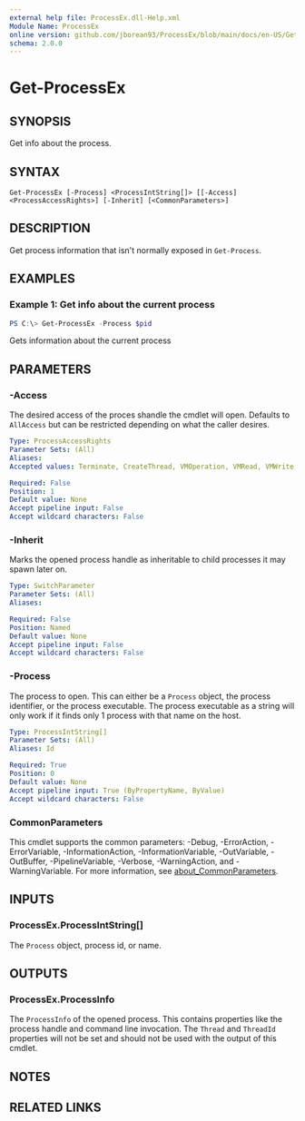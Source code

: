 ```yaml
---
external help file: ProcessEx.dll-Help.xml
Module Name: ProcessEx
online version: github.com/jborean93/ProcessEx/blob/main/docs/en-US/Get-ProcessEx.md
schema: 2.0.0
---
```


# Get-ProcessEx

## SYNOPSIS
Get info about the process.

## SYNTAX

```
Get-ProcessEx [-Process] <ProcessIntString[]> [[-Access] <ProcessAccessRights>] [-Inherit] [<CommonParameters>]
```

## DESCRIPTION
Get process information that isn't normally exposed in `Get-Process`.

## EXAMPLES

### Example 1: Get info about the current process
```powershell
PS C:\> Get-ProcessEx -Process $pid
```

Gets information about the current process

## PARAMETERS

### -Access
The desired access of the proces shandle the cmdlet will open.
Defaults to `AllAccess` but can be restricted depending on what the caller desires.

```yaml
Type: ProcessAccessRights
Parameter Sets: (All)
Aliases:
Accepted values: Terminate, CreateThread, VMOperation, VMRead, VMWrite, DupHandle, CreateProcess, SetQuota, SetInformation, QueryInformation, SuspendResume, QueryLimitedInformation, Delete, ReadControl, StandardRightsRead, StandardRightsExecute, StandardRightsWrite, WriteDAC, WriteOwner, StandardRightsRequired, Synchronize, StandardRightsAll, AllAccess, AccessSystemSecurity, GenericAll, GenericExecute, GenericWrite, GenericRead

Required: False
Position: 1
Default value: None
Accept pipeline input: False
Accept wildcard characters: False
```

### -Inherit
Marks the opened process handle as inheritable to child processes it may spawn later on.

```yaml
Type: SwitchParameter
Parameter Sets: (All)
Aliases:

Required: False
Position: Named
Default value: None
Accept pipeline input: False
Accept wildcard characters: False
```

### -Process
The process to open.
This can either be a `Process` object, the process identifier, or the process executable.
The process executable as a string will only work if it finds only 1 process with that name on the host.

```yaml
Type: ProcessIntString[]
Parameter Sets: (All)
Aliases: Id

Required: True
Position: 0
Default value: None
Accept pipeline input: True (ByPropertyName, ByValue)
Accept wildcard characters: False
```

### CommonParameters
This cmdlet supports the common parameters: -Debug, -ErrorAction, -ErrorVariable, -InformationAction, -InformationVariable, -OutVariable, -OutBuffer, -PipelineVariable, -Verbose, -WarningAction, and -WarningVariable. For more information, see [about_CommonParameters](http://go.microsoft.com/fwlink/?LinkID=113216).

## INPUTS

### ProcessEx.ProcessIntString[]
The `Process` object, process id, or name.

## OUTPUTS

### ProcessEx.ProcessInfo
The `ProcessInfo` of the opened process. This contains properties like the process handle and command line invocation. The `Thread` and `ThreadId` properties will not be set and should not be used with the output of this cmdlet.

## NOTES

## RELATED LINKS
